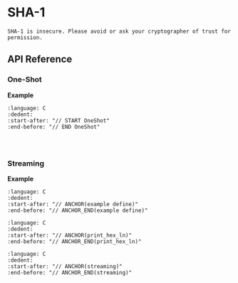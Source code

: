 # SHA-1

```{warning}
SHA-1 is insecure. Please avoid or ask your cryptographer of trust for permission.
```

## API Reference

### One-Shot

**Example**

```{literalinclude} ../../../../tests/sha1.cc
:language: C
:dedent:
:start-after: "// START OneShot"
:end-before: "// END OneShot"
```

```{doxygenfunction} Hacl_Hash_SHA1_legacy_hash
```

```{doxygenfunction} Hacl_Hash_SHA1_legacy_update_multi
```

```{doxygenfunction} Hacl_Hash_SHA1_legacy_update_last
```

### Streaming

**Example**

```{literalinclude} ../../../../tests/sha1.cc
:language: C
:dedent:
:start-after: "// ANCHOR(example define)"
:end-before: "// ANCHOR_END(example define)"
```

```{literalinclude} ../../../../tests/util.h
:language: C
:dedent:
:start-after: "// ANCHOR(print_hex_ln)"
:end-before: "// ANCHOR_END(print_hex_ln)"
```

```{literalinclude} ../../../../tests/sha1.cc
:language: C
:dedent:
:start-after: "// ANCHOR(streaming)"
:end-before: "// ANCHOR_END(streaming)"
```

```{doxygentypedef} Hacl_Streaming_SHA1_state_sha1
```

```{doxygenfunction} Hacl_Streaming_SHA1_legacy_create_in_sha1
```

```{doxygenfunction} Hacl_Streaming_SHA1_legacy_init_sha1
```

```{doxygenfunction} Hacl_Streaming_SHA1_legacy_update_sha1
```

```{doxygenfunction} Hacl_Streaming_SHA1_legacy_finish_sha1
```

```{doxygenfunction} Hacl_Streaming_SHA1_legacy_free_sha1
```
